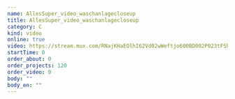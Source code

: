 ```yaml
---
name: AllesSuper_video_waschanlagecloseup
title: AllesSuper_video_waschanlagecloseup
category: C
kind: video
online: true
video: https://stream.mux.com/RNajKHaEOlhI62Vd02wWeftjo600BD002P023tFShglJ00ZQ
startTime: 0
order_about: 0
order_projects: 120
order_video: 0
body: ""
body_en: ""
---
```

